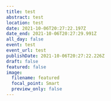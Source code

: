 ```yaml
---
title: test
abstract: test
location: test
date: 2021-10-06T20:27:22.197Z
date_end: 2021-10-06T20:27:29.991Z
all_day: false
event: test
event_url: test
publishDate: 2021-10-06T20:27:22.226Z
draft: false
featured: false
image:
  filename: featured
  focal_point: Smart
  preview_only: false
---
```


